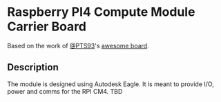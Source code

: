 # Raspberry PI4 Compute Module Carrier Board

Based on the work of [@PTS93](https://github.com/PTS93)'s [awesome board](https://github.com/PTS93/Minimal-RPi-CM-4-Carrier).

## Description
The module is designed using Autodesk Eagle. It is meant to provide I/O, power and comms for the RPI CM4.
TBD
